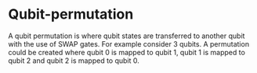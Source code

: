 # Qubit-permutation
A qubit permutation is where qubit states are transferred to another qubit with the use of SWAP gates. For example consider 3 qubits. A permutation could be created where qubit 0 is mapped to qubit 1, qubit 1 is mapped to qubit 2 and qubit 2 is mapped to qubit 0.
